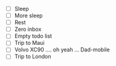 - [ ] Sleep
- [ ] More sleep
- [ ] Rest
- [ ] Zero inbox
- [ ] Empty todo list
- [ ] Trip to Maui
- [ ] Volvo XC90 .... oh yeah ... Dad-mobile
- [ ] Trip to London
